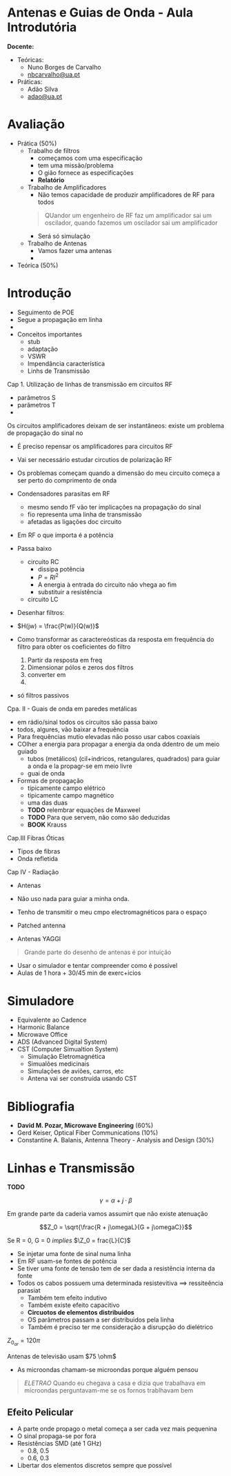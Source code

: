 # Antenas e Guias de Onda - Aula Introdutória

**Docente:**

- Teóricas:
	- Nuno Borges de Carvalho
	- nbcarvalho@ua.pt
- Práticas:
	- Adão Silva
	- adao@ua.pt


# Avaliação
- Prática (50%)
	- Trabalho de filtros
		- começamos com uma especificação 
		- tem uma missão/problema
		- O gião fornece as especificações
		- **Relatório**
	- Trabalho de Amplificadores
		- Não temos capacidade de produzir amplificadores de RF para todos
		> QUandor um engenheiro de RF faz um amplificador sai um oscilador, quando fazemos um oscilador sai um amplificador
		- Será só simulação
	- Trabalho de Antenas
		- Vamos fazer uma antenas
		-
- Teórica (50%)
# Introdução
- Seguimento de POE
- Segue a propagação em linha
- 
- Conceitos importantes
	- stub
	- adaptação
	- VSWR
	- Impendância característica
	- Linhs de Transmissão


Cap 1. Utilização de linhas de transmissão em circuitos RF

- parâmetros S
- parâmetros T
- 


Os circuitos amplificadores deixam de ser instantâneos: existe um problema de propagação do sinal no 
- É preciso repensar os amplificadores para circuitos RF
- Vai ser necessário estudar circutios de polarização RF
- Os problemas começam quando a dimensão do meu circuito começa a ser perto do comprimento de onda
- Condensadores parasitas em RF 
	- mesmo sendo fF vão ter implicações na propagação do sinal
	- fio representa uma linha de transmissão
	- afetadas as ligações doc circuito
- Em RF o que importa é a potência

- Passa baixo
	- circuito RC
		- dissipa potência
		- $P=RI^2$
		- A energia à entrada do circuito não vhega ao fim
		- substituir a resistência 
	- circuito LC


- Desenhar filtros:
- $H(jw) = \frac{P(w)}{Q(w)}$
- Como transformar as caractereósticas da resposta em frequência do filtro para obter os coeficientes do filtro
	1. Partir da resposta em freq
	2. Dimensionar pólos e zeros dos filtros
	3. converter em 
	4. 
- só filtros passivos



Cpa. II - Guais de onda em paredes metálicas
- em rádio/sinal todos os circuitos são passa baixo
- todos, algures, vão baixar a frequência
- Para frequências mutio elevadas não posso usar cabos coaxiais
- COlher a energia para propagar a energia da onda ddentro de um meio guiado
	- tubos (metálicos) (cil+indricos, retangulares, quadrados) para guiar a onda e la propagr-se em meio livre 
	- guai de onda
- Formas de propagação
	- tipicamente campo elétrico
	- tipicamente campo magnético
	- uma das duas
	- __TODO__ relembrar equações de Maxweel
	- __TODO__ Para que servem, não como são deduzidas
	- __BOOK__ Krauss


Cap.III Fibras Óticas

- Tipos de fibras
- Onda refletida


Cap IV - Radiação
- Antenas
- Não uso nada para guiar a minha onda. 
- Tenho de transmitir o meu cmpo electromagnéticos para o espaço
- Patched antenna


- Antenas YAGGI
> Grande parte do desenho de antenas é por intuição 
- Usar o simulador e tentar compreender como é possível
- Aulas de 1 hora + 30/45 min de exerc+icios


# Simuladore
- Equivalente ao Cadence
- Harmonic Balance
- Microwave Office
- ADS (Advanced Digital System)
- CST (Computer Simualtion System) 
	- Simulação Eletromagnética
	- Simualões medicinais
	- Simulações de aviões, carros, etc
	- Antena vai ser construída usando CST


# Bibliografia
- **David M. Pozar, Microwave Engineering** (60%)
- Gerd Keiser, Optical Fiber Communications (10%)
- Constantine A. Balanis, Antenna Theory - Analysis and Design (30%)


# Linhas e Transmissão
__TODO__ 

$$\gamma = \alpha + j\cdot \beta$$

Em grande parte da caderia vamos assumirt que não existe atenuação

$$Z_0 = \sqrt{\frac{R + j\omegaL}{G + j\omegaC}}$$

Se R = 0, G = 0 $implies$ $\Z_0 = frac{L}{C}$

- Se injetar uma fonte de sinal numa linha
- Em RF usam-se fontes de potência
- Se tiver uma fonte de tensão tem de ser dada a resistência interna da fonte
- Todos os cabos possuem uma determinada resistevitiva $\implies$ ressiteência parasiat
	- Também tem efeito indutivo
	- Também existe efeito capacitivo
	- **Circuotos de elementos distribuidos**
	- OS parãmetros passam a ser distribuidos pela linha
	- Também é preciso ter me consideração a disrupção do dielétrico


$Z_{0_{ar}} = 120 \pi$

Antenas de televisão usam $75 \ohm$

- As microondas chamam-se microondas porque alguém pensou 
> _ELETRAO_ Quando eu chegava a casa e dizia que trabalhava em microondas perguntavam-me se os fornos trablhavam bem


## Efeito Pelicular
- A parte onde propago o metal começa a ser cada vez mais pequenina
- O sinal propaga-se por fora
- Resistências SMD (até 1 GHz)
	- 0.8, 0.5
	- 0.6, 0.3
- Libertar dos elementos discretos sempre que possível

